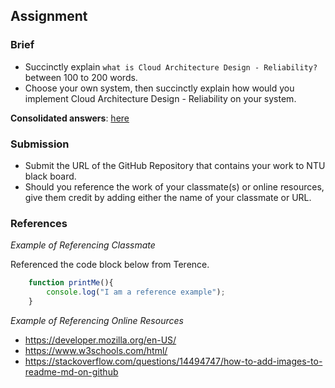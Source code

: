 ## Assignment

### Brief

- Succinctly explain `what is Cloud Architecture Design - Reliability?` between 100 to 200 words.
- Choose your own system, then succinctly explain how would you implement Cloud Architecture Design - Reliability on your system.

**Consolidated answers**: [here](https://docs.google.com/presentation/d/1Z6Ie3QNc_j1b7PwdMvLWQtK9oGHkpKHx/edit#slide=id.g28522d2f548_0_6)

### Submission 

- Submit the URL of the GitHub Repository that contains your work to NTU black board.
- Should you reference the work of your classmate(s) or online resources, give them credit by adding either the name of your classmate or URL. 

### References

_Example of Referencing Classmate_

Referenced the code block below from Terence.
```js
    function printMe(){
        console.log("I am a reference example");
    }
```

_Example of Referencing Online Resources_

- https://developer.mozilla.org/en-US/
- https://www.w3schools.com/html/
- https://stackoverflow.com/questions/14494747/how-to-add-images-to-readme-md-on-github
